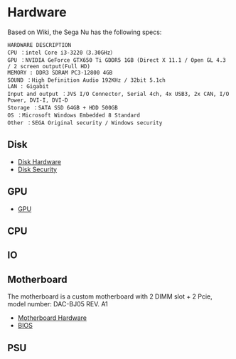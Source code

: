 # Hardware
Based on Wiki, the Sega Nu has the following specs:

```
HARDWARE DESCRIPTION
CPU ：intel Core i3-3220（3.30GHz）
GPU ：NVIDIA GeForce GTX650 Ti GDDR5 1GB (Direct X 11.1 / Open GL 4.3 / 2 screen output(Full HD)
MEMORY : DDR3 SDRAM PC3-12800 4GB
SOUND ：High Definition Audio 192KHz / 32bit 5.1ch
LAN : Gigabit
Input and output ：JVS I/O Connector, Serial 4ch, 4x USB3, 2x CAN, I/O Power, DVI-I, DVI-D
Storage ：SATA SSD 64GB + HDD 500GB
OS ：Microsoft Windows Embedded 8 Standard
Other ：SEGA Original security / Windows security
```

## Disk
* [Disk Hardware](./disk.md)
* [Disk Security](./bitlocker.md)

## GPU
* [GPU](./gpu.md)

## CPU

## IO

## Motherboard
The motherboard is a custom motherboard with 2 DIMM slot + 2 Pcie, model number: DAC-BJ05 REV. A1
* [Motherboard Hardware](./motherboard.md)
* [BIOS](./bios.md)

## PSU